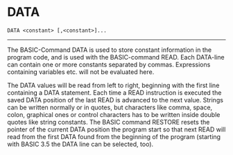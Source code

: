 # DATA
```
DATA <constant> [,<constant>]...
```
---

The BASIC-Command DATA is used to store constant information in the program code, and is used with the BASIC-command READ. Each DATA-line can contain one or more constants separated by commas. Expressions containing variables etc. will not be evaluated here.

The DATA values will be read from left to right, beginning with the first line containing a DATA statement. Each time a READ instruction is executed the saved DATA position of the last READ is advanced to the next value. Strings can be written normally or in quotes, but characters like comma, space, colon, graphical ones or control characters has to be written inside double quotes like string constants. The BASIC command RESTORE resets the pointer of the current DATA position the program start so that next READ will read from the first DATA found from the beginning of the program (starting with BASIC 3.5 the DATA line can be selected, too).